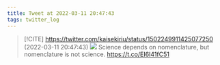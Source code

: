 ```yaml
---
title: Tweet at 2022-03-11 20:47:43
tags: twitter_log
---
```


> [!CITE] https://twitter.com/kaisekiriu/status/1502249911425077250 (2022-03-11 20:47:43)
> ![](https://twitter.com/kaisekiriu/status/1502249911425077250)
> Science depends on nomenclature, but nomenclature is not science.
> https://t.co/EI6I41fC51
